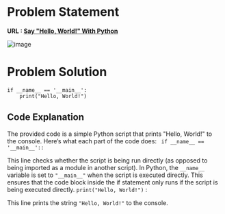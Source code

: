# Problem Statement 
**URL : [Say "Hello, World!" With Python](https://www.hackerrank.com/challenges/py-hello-world/problem?isFullScreen=true)**

![image](https://github.com/JawadSher/Python_Problems-HackerRank/assets/158135119/dbd2826c-d37e-44dd-945f-e941be23cbdd)


# Problem Solution 
```
if __name__ == '__main__':
    print("Hello, World!")

```

## Code Explanation
The provided code is a simple Python script that prints "Hello, World!" to the console. Here’s what each part of the code does:
``` if __name__ == '__main__'::```

This line checks whether the script is being run directly (as opposed to being imported as a module in another script).
In Python, the ```__name__``` variable is set to ```"__main__"``` when the script is executed directly.
This ensures that the code block inside the if statement only runs if the script is being executed directly.
```print("Hello, World!")``` :

This line prints the string ```"Hello, World!"``` to the console.
